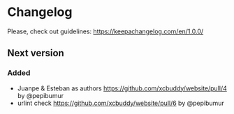 # Changelog

Please, check out guidelines: https://keepachangelog.com/en/1.0.0/

## Next version

### Added

* Juanpe & Esteban as authors https://github.com/xcbuddy/website/pull/4 by @pepibumur
* urlint check https://github.com/xcbuddy/website/pull/6 by @pepibumur
